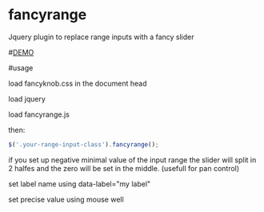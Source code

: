 # fancyrange

Jquery plugin to replace range inputs with a fancy slider


#[DEMO](https://azopcorp.github.io/fancyrange/)




#usage

load fancyknob.css in the document head

load jquery

load fancyrange.js

then:
```javascript
$('.your-range-input-class').fancyrange();

```




if you set up negative minimal value of the input range the slider will split in 2 halfes and the zero will be set in the middle. 
(usefull for pan control)



set label name using data-label="my label"


set precise value using mouse well
